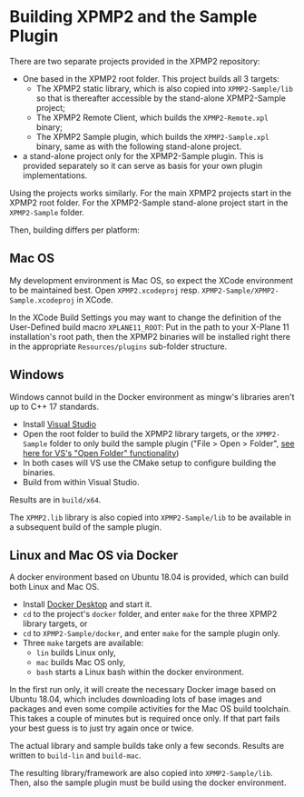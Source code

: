 Building XPMP2 and the Sample Plugin
==

There are two separate projects provided in the XPMP2 repository:
- One based in the XPMP2 root folder. This project builds all 3 targets:
  - The XPMP2 static library, which is also copied into
    `XPMP2-Sample/lib` so that is thereafter accessible by the stand-alone
    XPMP2-Sample project;
  - The XPMP2 Remote Client, which builds the `XPMP2-Remote.xpl` binary;
  - The XPMP2 Sample plugin, which builds the `XPMP2-Sample.xpl` binary,
    same as with the following stand-alone project.
- a stand-alone project only for the XPMP2-Sample plugin. This is provided
  separately so it can serve as basis for your own plugin implementations.

Using the projects works similarly. For the main XPMP2 projects start
in the XPMP2 root folder. For the XPMP2-Sample stand-alone project
start in the `XPMP2-Sample` folder.

Then, building differs per platform:

Mac OS
---

My development environment is Mac OS, so expect the XCode environment to be
maintained best. Open `XPMP2.xcodeproj` resp.
`XPMP2-Sample/XPMP2-Sample.xcodeproj` in XCode.

In the XCode Build Settings you may want to change the definition
of the User-Defined build macro `XPLANE11_ROOT`: Put in the path to your
X-Plane 11 installation's root path, then the XPMP2 binaries will be
installed right there in the appropriate `Resources/plugins` sub-folder
structure.

Windows
---

Windows cannot build in the Docker environment as mingw's libraries
aren't up to C++ 17 standards.

- Install [Visual Studio](https://visualstudio.microsoft.com/vs/community/)
- Open the root folder to build the XPMP2 library targets,
  or the `XPMP2-Sample` folder to only build the sample plugin
  ("File > Open > Folder", [see here for VS's "Open Folder" functionality](https://docs.microsoft.com/en-us/cpp/build/open-folder-projects-cpp?view=vs-2019))
- In both cases will VS use the CMake setup to configure building the binaries.
- Build from within Visual Studio.

Results are in `build/x64`.

The `XPMP2.lib` library is also copied into `XPMP2-Sample/lib` to be available in a subsequent build
of the sample plugin.

Linux and Mac OS via Docker
---

A docker environment based on Ubuntu 18.04 is provided,
which can build both Linux and Mac OS.

- Install [Docker Desktop](https://www.docker.com/products/docker-desktop) and start it.
- `cd` to the project's `docker` folder, and enter `make` for the three
  XPMP2 library targets, or
- `cd` to `XPMP2-Sample/docker`, and enter `make` for the sample plugin only.
- Three `make` targets are available:
  - `lin` builds Linux only,
  - `mac` builds Mac OS only,
  - `bash` starts a Linux bash within the docker environment.

In the first run only, it will create the necessary Docker image based on Ubuntu 18.04,
which includes downloading lots of base images and packages and even
some compile activities for the Mac OS build toolchain. This takes a couple
of minutes but is required once only. If that part fails your best guess
is to just try again once or twice.

The actual library and sample builds take only a few seconds.
Results are written to `build-lin` and `build-mac`.

The resulting library/framework are also copied into `XPMP2-Sample/lib`.
Then, also the sample plugin must be build using the docker environment.
